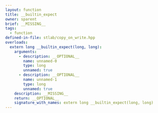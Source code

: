 ```yaml
---
layout: function
title: __builtin_expect
owner: sparent
brief: __MISSING__
tags:
  - function
defined-in-file: stlab/copy_on_write.hpp
overloads:
  extern long __builtin_expect(long, long):
    arguments:
      - description: __OPTIONAL__
        name: unnamed-0
        type: long
        unnamed: true
      - description: __OPTIONAL__
        name: unnamed-1
        type: long
        unnamed: true
    description: __MISSING__
    return: __OPTIONAL__
    signature_with_names: extern long __builtin_expect(long, long)
---
```

